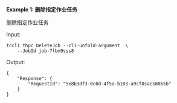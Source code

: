 **Example 1: 删除指定作业任务**

删除指定作业任务

Input: 

```
tccli thpc DeleteJob --cli-unfold-argument  \
    --JobId job-7lbm9sss8
```

Output: 
```
{
    "Response": {
        "RequestId": "5e8b3df3-0c0d-4f5a-b103-a9cf8sacs0865b"
    }
}
```


